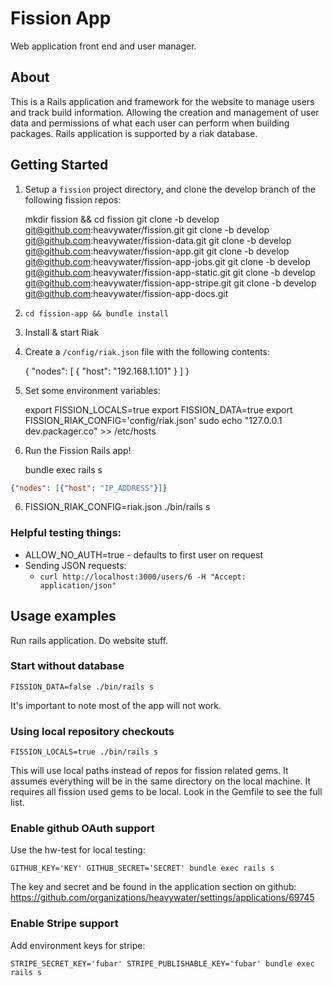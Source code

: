 # Fission App

Web application front end and user manager.

## About

This is a Rails application and framework for the website to manage users and track build
information. Allowing the creation and management of user data and permissions of what
each user can perform when building packages. Rails application is supported by a riak
database.

## Getting Started

1. Setup a `fission` project directory, and clone the develop branch of the following fission repos:

    mkdir fission && cd fission
    git clone -b develop git@github.com:heavywater/fission.git
    git clone -b develop git@github.com:heavywater/fission-data.git
    git clone -b develop git@github.com:heavywater/fission-app.git
    git clone -b develop git@github.com:heavywater/fission-app-jobs.git
    git clone -b develop git@github.com:heavywater/fission-app-static.git
    git clone -b develop git@github.com:heavywater/fission-app-stripe.git
    git clone -b develop git@github.com:heavywater/fission-app-docs.git

2. `cd fission-app && bundle install`

3. Install & start Riak

4. Create a `/config/riak.json` file with the following contents:

    {
      "nodes": [
        {
          "host": "192.168.1.101"
        }
      ]
    }

5. Set some environment variables:

    export FISSION_LOCALS=true
    export FISSION_DATA=true
    export FISSION_RIAK_CONFIG='config/riak.json'
    sudo echo "127.0.0.1  dev.packager.co" >> /etc/hosts

6. Run the Fission Rails app!

    bundle exec rails s


```json
{"nodes": [{"host": "IP_ADDRESS"}]}
```
6. FISSION_RIAK_CONFIG=riak.json ./bin/rails s

### Helpful testing things:

* ALLOW_NO_AUTH=true - defaults to first user on request
* Sending JSON requests:
  * `curl http://localhost:3000/users/6 -H "Accept: application/json"`

## Usage examples

Run rails application. Do website stuff.

### Start without database

```
FISSION_DATA=false ./bin/rails s
```

It's important to note most of the app will not work.

### Using local repository checkouts

```
FISSION_LOCALS=true ./bin/rails s
```

This will use local paths instead of repos for fission
related gems. It assumes everything will be in the same
directory on the local machine. It requires all fission
used gems to be local. Look in the Gemfile to see the
full list.

### Enable github OAuth support

Use the hw-test for local testing:

```
GITHUB_KEY='KEY' GITHUB_SECRET='SECRET' bundle exec rails s
```

The key and secret and be found in the application section
on github: https://github.com/organizations/heavywater/settings/applications/69745

### Enable Stripe support

Add environment keys for stripe:

```
STRIPE_SECRET_KEY='fubar' STRIPE_PUBLISHABLE_KEY='fubar' bundle exec rails s
```
